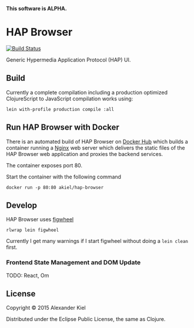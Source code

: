 __This software is ALPHA.__

# HAP Browser

[![Build Status](https://travis-ci.org/alexanderkiel/hap-browser.svg?branch=master)](https://travis-ci.org/alexanderkiel/hap-browser)

Generic Hypermedia Application Protocol (HAP) UI.

## Build

Currently a complete compilation including a production optimized ClojureScript
to JavaScript compilation works using:

    lein with-profile production compile :all

## Run HAP Browser with Docker

There is an automated build of HAP Browser on [Docker Hub][3] which builds a
container running a [Nginx][2] web server which delivers the static files of the
HAP Browser web application and proxies the backend services.

The container exposes port 80.

Start the container with the following command

    docker run -p 80:80 akiel/hap-browser

## Develop

HAP Browser uses [figwheel][1]

    rlwrap lein figwheel

Currently I get many warnings if I start figwheel without doing a `lein clean` 
first. 

### Frontend State Management and DOM Update

TODO: React, Om

## License

Copyright © 2015 Alexander Kiel

Distributed under the Eclipse Public License, the same as Clojure.

[1]: <https://github.com/bhauman/lein-figwheel>
[2]: <http://nginx.org/>
[3]: <https://registry.hub.docker.com/u/akiel/hap-browser/>
